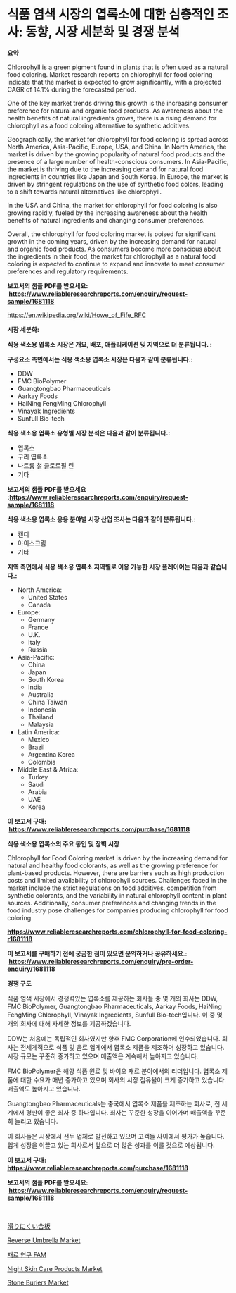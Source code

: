 <p><h1>식품 염색 시장의 엽록소에 대한 심층적인 조사: 동향, 시장 세분화 및 경쟁 분석</h1></p><p><strong>요약</strong></p>
<p><p>Chlorophyll is a green pigment found in plants that is often used as a natural food coloring. Market research reports on chlorophyll for food coloring indicate that the market is expected to grow significantly, with a projected CAGR of 14.1% during the forecasted period.</p><p>One of the key market trends driving this growth is the increasing consumer preference for natural and organic food products. As awareness about the health benefits of natural ingredients grows, there is a rising demand for chlorophyll as a food coloring alternative to synthetic additives.</p><p>Geographically, the market for chlorophyll for food coloring is spread across North America, Asia-Pacific, Europe, USA, and China. In North America, the market is driven by the growing popularity of natural food products and the presence of a large number of health-conscious consumers. In Asia-Pacific, the market is thriving due to the increasing demand for natural food ingredients in countries like Japan and South Korea. In Europe, the market is driven by stringent regulations on the use of synthetic food colors, leading to a shift towards natural alternatives like chlorophyll. </p><p>In the USA and China, the market for chlorophyll for food coloring is also growing rapidly, fueled by the increasing awareness about the health benefits of natural ingredients and changing consumer preferences.</p><p>Overall, the chlorophyll for food coloring market is poised for significant growth in the coming years, driven by the increasing demand for natural and organic food products. As consumers become more conscious about the ingredients in their food, the market for chlorophyll as a natural food coloring is expected to continue to expand and innovate to meet consumer preferences and regulatory requirements.</p></p>
<p><strong>보고서의 샘플 PDF를 받으세요: &nbsp;<a href="https://www.reliableresearchreports.com/enquiry/request-sample/1681118">https://www.reliableresearchreports.com/enquiry/request-sample/1681118</a></strong></p>
<p><a href="https://en.wikipedia.org/wiki/Howe_of_Fife_RFC">https://en.wikipedia.org/wiki/Howe_of_Fife_RFC</a></p>
<p><strong>시장 세분화:</strong></p>
<p><strong> 식용 색소용 엽록소 시장은 개요, 배포, 애플리케이션 및 지역으로 더 분류됩니다. :</strong></p>
<p><strong>구성요소 측면에서는 식용 색소용 엽록소 시장은 다음과 같이 분류됩니다.:</strong></p>
<p><ul><li>DDW</li><li>FMC BioPolymer</li><li>Guangtongbao Pharmaceuticals</li><li>Aarkay Foods</li><li>HaiNing FengMing Chlorophyll</li><li>Vinayak Ingredients</li><li>Sunfull Bio-tech</li></ul></p>
<p><strong> 식용 색소용 엽록소 유형별 시장 분석은 다음과 같이 분류됩니다.:</strong></p>
<p><ul><li>엽록소</li><li>구리 엽록소</li><li>나트륨 철 클로로필 린</li><li>기타</li></ul></p>
<p><strong>보고서의 샘플 PDF를 받으세요 :<a href="https://www.reliableresearchreports.com/enquiry/request-sample/1681118">https://www.reliableresearchreports.com/enquiry/request-sample/1681118</a></strong></p>
<p><strong> 식용 색소용 엽록소 응용 분야별 시장 산업 조사는 다음과 같이 분류됩니다.:</strong></p>
<p><ul><li>캔디</li><li>아이스크림</li><li>기타</li></ul></p>
<p><strong>지역 측면에서 식용 색소용 엽록소 지역별로 이용 가능한 시장 플레이어는 다음과 같습니다.:</strong></p>
<p><ul>
    <li>
        North America:
        <ul>
            <li>United States</li>
            <li>Canada</li>
        </ul>
    </li>
    <li>
        Europe:
        <ul>
            <li>Germany</li>
            <li>France</li>
            <li>U.K.</li>
            <li>Italy</li>
            <li>Russia</li>
        </ul>
    </li>
    <li>
        Asia-Pacific:
        <ul>
            <li>China</li>
            <li>Japan</li>
            <li>South Korea</li>
            <li>India</li>
            <li>Australia</li>
            <li>China Taiwan</li>
            <li>Indonesia</li>
            <li>Thailand</li>
            <li>Malaysia</li>
        </ul>
    </li>
    <li>
        Latin America:
        <ul>
            <li>Mexico</li>
            <li>Brazil</li>
            <li>Argentina Korea</li>
            <li>Colombia</li>
        </ul>
    </li>
    <li>
        Middle East & Africa:
        <ul>
            <li>Turkey</li>
            <li>Saudi</li>
            <li>Arabia</li>
            <li>UAE</li>
            <li>Korea</li>
        </ul>
    </li>
    </ul></p>
<p><strong>이 보고서 구매: &nbsp;<a href="https://www.reliableresearchreports.com/purchase/1681118">https://www.reliableresearchreports.com/purchase/1681118</a></strong></p>
<p><strong>식용 색소용 엽록소의 주요 동인 및 장벽 시장</strong></p>
<p><p>Chlorophyll for Food Coloring market is driven by the increasing demand for natural and healthy food colorants, as well as the growing preference for plant-based products. However, there are barriers such as high production costs and limited availability of chlorophyll sources. Challenges faced in the market include the strict regulations on food additives, competition from synthetic colorants, and the variability in natural chlorophyll content in plant sources. Additionally, consumer preferences and changing trends in the food industry pose challenges for companies producing chlorophyll for food coloring.</p></p>
<p><strong><a href="https://www.reliableresearchreports.com/chlorophyll-for-food-coloring-r1681118">https://www.reliableresearchreports.com/chlorophyll-for-food-coloring-r1681118</a></strong></p>
<p><strong>이 보고서를 구매하기 전에 궁금한 점이 있으면 문의하거나 공유하세요.: &nbsp;<a href="https://www.reliableresearchreports.com/enquiry/pre-order-enquiry/1681118">https://www.reliableresearchreports.com/enquiry/pre-order-enquiry/1681118</a></strong></p>
<p><strong>경쟁 구도</strong></p>
<p><p>식품 염색 시장에서 경쟁력있는 엽록소를 제공하는 회사들 중 몇 개의 회사는 DDW, FMC BioPolymer, Guangtongbao Pharmaceuticals, Aarkay Foods, HaiNing FengMing Chlorophyll, Vinayak Ingredients, Sunfull Bio-tech입니다. 이 중 몇 개의 회사에 대해 자세한 정보를 제공하겠습니다. </p><p>DDW는 처음에는 독립적인 회사였지만 향후 FMC Corporation에 인수되었습니다. 회사는 전세계적으로 식품 및 음료 업계에서 엽록소 제품을 제조하며 성장하고 있습니다. 시장 규모는 꾸준히 증가하고 있으며 매출액은 계속해서 높아지고 있습니다.</p><p>FMC BioPolymer은 해양 식품 원료 및 바이오 재료 분야에서의 리더입니다. 엽록소 제품에 대한 수요가 매년 증가하고 있으며 회사의 시장 점유율이 크게 증가하고 있습니다. 매출액도 높아지고 있습니다.</p><p>Guangtongbao Pharmaceuticals는 중국에서 엽록소 제품을 제조하는 회사로, 전 세계에서 평판이 좋은 회사 중 하나입니다. 회사는 꾸준한 성장을 이어가며 매출액을 꾸준히 늘리고 있습니다.</p><p>이 회사들은 시장에서 선두 업체로 발전하고 있으며 고객들 사이에서 평가가 높습니다. 업계 성장을 이끌고 있는 회사로서 앞으로 더 많은 성과를 이룰 것으로 예상됩니다.</p></p>
<p><strong>이 보고서 구매: &nbsp; <a href="https://www.reliableresearchreports.com/purchase/1681118">https://www.reliableresearchreports.com/purchase/1681118</a></strong></p>
<p><strong>보고서의 샘플 PDF를 받으세요: &nbsp;<a href="https://www.reliableresearchreports.com/enquiry/request-sample/1681118">https://www.reliableresearchreports.com/enquiry/request-sample/1681118</a></strong><strong></strong></p>
<p>&nbsp;</p>
<p><p><a href="https://medium.com/@ebbkautzer/%E6%BB%91%E3%82%8A%E6%AD%A2%E3%82%81%E5%90%88%E6%9D%BF%E5%B8%82%E5%A0%B4%E5%B1%95%E6%9C%9B-%E5%AE%8C%E5%85%A8%E3%81%AA%E6%A5%AD%E7%95%8C%E5%88%86%E6%9E%90-2024%E5%B9%B4%E3%81%8B%E3%82%892031%E5%B9%B4%E3%81%BE%E3%81%A7-df74b142292e">滑りにくい合板</a></p><p><a href="https://github.com/josesg55/Market-Research-Report-List-3/blob/main/reverse-umbrella-market.md">Reverse Umbrella Market</a></p><p><a href="https://github.com/konokaryan/Market-Research-Report-List-1/blob/main/5472150149228.md">재료 연구 FAM</a></p><p><a href="https://github.com/mancsybtousav/Market-Research-Report-List-3/blob/main/night-skin-care-products-market.md">Night Skin Care Products Market</a></p><p><a href="https://issuu.com/reportprime-2/docs/stone-buriers-market-size-2030.pptx">Stone Buriers Market</a></p></p>